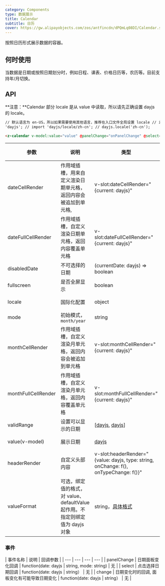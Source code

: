 ```yaml
---
category: Components
type: 数据展示
title: Calendar
subtitle: 日历
cover: https://gw.alipayobjects.com/zos/antfincdn/dPQmLq08DI/Calendar.svg
---
```


按照日历形式展示数据的容器。

## 何时使用

当数据是日期或按照日期划分时，例如日程、课表、价格日历等，农历等。目前支持年/月切换。

## API

**注意：**Calendar 部分 locale 是从 value 中读取，所以请先正确设置 dayjs 的 locale。

```html
// 默认语言为 en-US，所以如果需要使用其他语言，推荐在入口文件全局设置 locale // import dayjs from
'dayjs'; // import 'dayjs/locale/zh-cn'; // dayjs.locale('zh-cn');

<z-calendar v-model:value="value" @panelChange="onPanelChange" @select="onSelect"></z-calendar>
```

| 参数 | 说明 | 类型 | 默认值 | 版本 |
| --- | --- | --- | --- | --- |
| dateCellRender | 作用域插槽，用来自定义渲染日期单元格，返回内容会被追加到单元格, | v-slot:dateCellRender="{current: dayjs}" | 无 |  |
| dateFullCellRender | 作用域插槽，自定义渲染日期单元格，返回内容覆盖单元格 | v-slot:dateFullCellRender="{current: dayjs}" | 无 |  |
| disabledDate | 不可选择的日期 | (currentDate: dayjs) => boolean | 无 |  |
| fullscreen | 是否全屏显示 | boolean | true |  |
| locale | 国际化配置 | object | [默认配置](https://github.com/vueComponent/ant-design-vue/blob/next/components/date-picker/locale/example.json) |  |
| mode | 初始模式，`month/year` | string | month |  |
| monthCellRender | 作用域插槽，自定义渲染月单元格，返回内容会被追加到单元格 | v-slot:monthCellRender="{current: dayjs}" | 无 |  |
| monthFullCellRender | 作用域插槽，自定义渲染月单元格，返回内容覆盖单元格 | v-slot:monthFullCellRender="{current: dayjs}" | 无 |  |
| validRange | 设置可以显示的日期 | \[[dayjs](https://day.js.org/), [dayjs](https://day.js.org/)] | 无 |  |
| value(v-model) | 展示日期 | [dayjs](https://day.js.org/) | 当前日期 |  |
| headerRender | 自定义头部内容 | v-slot:headerRender="{value: dayjs, type: string, onChange: f(), onTypeChange: f()}" | - |  |
| valueFormat | 可选，绑定值的格式，对 value、defaultValue 起作用。不指定则绑定值为 dayjs 对象 | string，[具体格式](https://day.js.org/docs/zh-CN/display/format) | - |  |

### 事件

| 事件名称 | 说明 | 回调参数 |
| --- | --- | --- | --- |
| panelChange | 日期面板变化回调 | function(date: dayjs \| string, mode: string) | 无 |
| select | 点击选择日期回调 | function(date: dayjs \| string） | 无 |
| change | 日期变化时的回调, 面板变化有可能导致日期变化 | function(date: dayjs \| string） | 无 |
